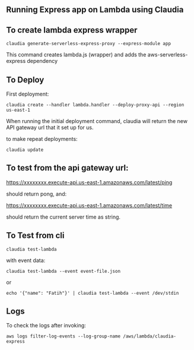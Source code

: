 ## Running Express app on Lambda using Claudia


## To create lambda express wrapper

```
claudia generate-serverless-express-proxy --express-module app
```

This command creates lambda.js (wrapper) and adds the aws-serverless-express dependency


## To Deploy

First deployment:

```
claudia create --handler lambda.handler --deploy-proxy-api --region us-east-1
```

When running the initial deployment command, claudia will return the new API gateway url that it set up for us.

to make repeat deployments:

```
claudia update
```


## To test from the api gateway url:

https://xxxxxxxx.execute-api.us-east-1.amazonaws.com/latest/ping

should return pong, and:

https://xxxxxxxx.execute-api.us-east-1.amazonaws.com/latest/time

should return the current server time as string.


## To Test from cli

```
claudia test-lambda
```

with event data:

```
claudia test-lambda --event event-file.json
```

or

```
echo '{"name": "Fatih"}' | claudia test-lambda --event /dev/stdin
```


## Logs

To check the logs after invoking:

```
aws logs filter-log-events --log-group-name /aws/lambda/claudia-express
```